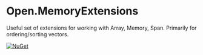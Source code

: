 # Open.MemoryExtensions

Useful set of extensions for working with Array, Memory, Span.  Primarily for ordering/sorting vectors.

[![NuGet](http://img.shields.io/nuget/v/Open.MemoryExtensions.svg)](https://www.nuget.org/packages/Open.MemoryExtensions/)

